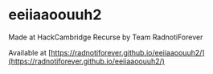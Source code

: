 # eeiiaaoouuh2

Made at HackCambridge Recurse by Team RadnotiForever

Available at [https://radnotiforever.github.io/eeiiaaoouuh2/](https://radnotiforever.github.io/eeiiaaoouuh2/)
